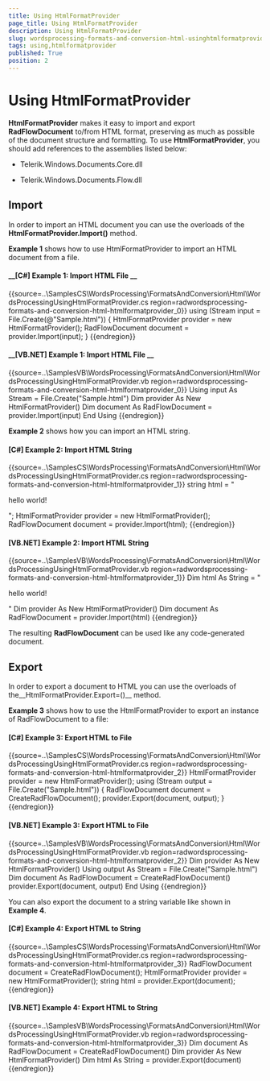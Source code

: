 ```yaml
---
title: Using HtmlFormatProvider
page_title: Using HtmlFormatProvider
description: Using HtmlFormatProvider
slug: wordsprocessing-formats-and-conversion-html-usinghtmlformatprovider
tags: using,htmlformatprovider
published: True
position: 2
---
```


# Using HtmlFormatProvider



__HtmlFormatProvider__ makes it easy to import and export __RadFlowDocument__ to/from HTML format, preserving as much as possible of the document structure and formatting. To use __HtmlFormatProvider__, you should add references to the assemblies listed below:
      

* Telerik.Windows.Documents.Core.dll
          

* Telerik.Windows.Documents.Flow.dll
          

## Import

In order to import an HTML document you can use the overloads of the __HtmlFormatProvider.Import()__ method.
        

__Example 1__ shows how to use HtmlFormatProvider to import an HTML document from a file.
        

#### __[C#] Example 1: Import HTML File __

{{source=..\SamplesCS\WordsProcessing\FormatsAndConversion\Html\WordsProcessingUsingHtmlFormatProvider.cs region=radwordsprocessing-formats-and-conversion-html-htmlformatprovider_0}}
	            using (Stream input = File.Create(@"Sample.html"))
	            {
	                HtmlFormatProvider provider = new HtmlFormatProvider();
	                RadFlowDocument document = provider.Import(input);
	            }
	{{endregion}}



#### __[VB.NET] Example 1: Import HTML File __

{{source=..\SamplesVB\WordsProcessing\FormatsAndConversion\Html\WordsProcessingUsingHtmlFormatProvider.vb region=radwordsprocessing-formats-and-conversion-html-htmlformatprovider_0}}
	            Using input As Stream = File.Create("Sample.html")
	                Dim provider As New HtmlFormatProvider()
	                Dim document As RadFlowDocument = provider.Import(input)
	            End Using
	{{endregion}}



__Example 2__ shows how you can import an HTML string.
        

#### __[C#] Example 2: Import HTML String__

{{source=..\SamplesCS\WordsProcessing\FormatsAndConversion\Html\WordsProcessingUsingHtmlFormatProvider.cs region=radwordsprocessing-formats-and-conversion-html-htmlformatprovider_1}}
	            string html = "<p>hello world!</p>";
	            HtmlFormatProvider provider = new HtmlFormatProvider();
	            RadFlowDocument document = provider.Import(html);
	{{endregion}}



#### __[VB.NET] Example 2: Import HTML String__

{{source=..\SamplesVB\WordsProcessing\FormatsAndConversion\Html\WordsProcessingUsingHtmlFormatProvider.vb region=radwordsprocessing-formats-and-conversion-html-htmlformatprovider_1}}
	            Dim html As String = "<p>hello world!</p>"
	            Dim provider As New HtmlFormatProvider()
	            Dim document As RadFlowDocument = provider.Import(html)
	{{endregion}}



The resulting __RadFlowDocument__ can be used like any code-generated document.
        

## Export

In order to export a document to HTML you can use the overloads of the__HtmlFormatProvider.Export=()__ method.
        

__Example 3__ shows how to use the HtmlFormatProvider to export an instance of RadFlowDocument to a file:
        

#### __[C#] Example 3: Export HTML to File__

{{source=..\SamplesCS\WordsProcessing\FormatsAndConversion\Html\WordsProcessingUsingHtmlFormatProvider.cs region=radwordsprocessing-formats-and-conversion-html-htmlformatprovider_2}}
	            HtmlFormatProvider provider = new HtmlFormatProvider();
	            using (Stream output = File.Create("Sample.html"))
	            {
	                RadFlowDocument document = CreateRadFlowDocument();
	                provider.Export(document, output);
	            }
	{{endregion}}



#### __[VB.NET] Example 3: Export HTML to File__

{{source=..\SamplesVB\WordsProcessing\FormatsAndConversion\Html\WordsProcessingUsingHtmlFormatProvider.vb region=radwordsprocessing-formats-and-conversion-html-htmlformatprovider_2}}
	            Dim provider As New HtmlFormatProvider()
	            Using output As Stream = File.Create("Sample.html")
	                Dim document As RadFlowDocument = CreateRadFlowDocument()
	                provider.Export(document, output)
	            End Using
	{{endregion}}



You can also export the document to a string variable like shown in __Example 4__.
        

#### __[C#] Example 4: Export HTML to String__

{{source=..\SamplesCS\WordsProcessing\FormatsAndConversion\Html\WordsProcessingUsingHtmlFormatProvider.cs region=radwordsprocessing-formats-and-conversion-html-htmlformatprovider_3}}
	            RadFlowDocument document = CreateRadFlowDocument();
	            HtmlFormatProvider provider = new HtmlFormatProvider();
	            string html = provider.Export(document);
	{{endregion}}



#### __[VB.NET] Example 4: Export HTML to String__

{{source=..\SamplesVB\WordsProcessing\FormatsAndConversion\Html\WordsProcessingUsingHtmlFormatProvider.vb region=radwordsprocessing-formats-and-conversion-html-htmlformatprovider_3}}
	            Dim document As RadFlowDocument = CreateRadFlowDocument()
	            Dim provider As New HtmlFormatProvider()
	            Dim html As String = provider.Export(document)
	{{endregion}}


